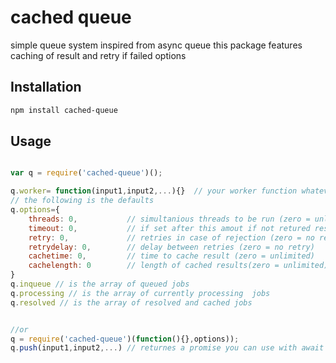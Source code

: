 # cached queue

simple queue system inspired from async queue
this package features caching of result and retry if failed options

## Installation

```bash
npm install cached-queue
```

## Usage

```javaScript

var q = require('cached-queue')();

q.worker= function(input1,input2,...){}  // your worker function whatever it is
// the following is the defaults
q.options={
    threads: 0,           // simultanious threads to be run (zero = unlimited)
    timeout: 0,           // if set after this amout if not retured result will reject (zero = unlimited)
    retry: 0,             // retries in case of rejection (zero = no retry)
    retrydelay: 0,        // delay between retries (zero = no retry)
    cachetime: 0,         // time to cache result (zero = unlimited)
    cachelength: 0        // length of cached results(zero = unlimited)
}
q.inqueue // is the array of queued jobs
q.processing // is the array of currently processing  jobs
q.resolved // is the array of resolved and cached jobs


//or
q = require('cached-queue')(function(){},options));
q.push(input1,input2,...) // returnes a promise you can use with await or then

```

